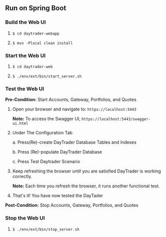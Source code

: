 
## Run on Spring Boot


### Build the Web UI

1.  `$ cd daytrader-webapp`

2.  `$ mvn -Plocal clean install`

### Start the Web UI

1.  `$ cd daytrader-web`

2.  `$ ./env/ext/bin/start_server.sh`
    
### Test the Web UI

**Pre-Condition:** Start Accounts, Gateway, Portfolios, and Quotes
                                   
1.  Open your browser and navigate to: `https://localhost:5443`

    **Note:** To access the Swagger UI, `https://localhost:5443/swagger-ui.html`

2.  Under The Configuration Tab

    a.  Press(Re)-create DayTrader Database Tables and Indexes
    
    b.  Press (Re)-populate DayTrader Database

    c.  Press Test Daytrader Scenario

3.  Keep refreshing the browser until you are satisfied DayTrader is working correctly. 

    **Note:** Each time you refresh the browser, it runs another functional test. 
   
4.  That's it! You have now tested the DayTader
    
**Post-Condition:** Stop Accounts, Gateway, Portfolios, and Quotes
    
### Stop the Web UI

1.  `$ ./env/ext/bin/stop_server.sh`
